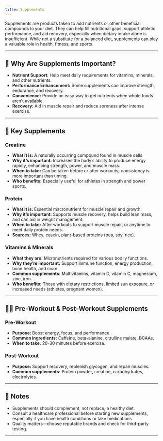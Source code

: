 ```yaml
---
title: Supplements
---
```


Supplements are products taken to add nutrients or other beneficial compounds to your diet. They can help fill nutritional gaps, support athletic performance, and aid recovery, especially when dietary intake alone is insufficient. While not a substitute for a balanced diet, supplements can play a valuable role in health, fitness, and sports.

---

## 🧩 Why Are Supplements Important?

- **Nutrient Support:** Help meet daily requirements for vitamins, minerals, and other nutrients.
- **Performance Enhancement:** Some supplements can improve strength, endurance, and recovery.
- **Convenience:** Provide an easy way to get nutrients when whole foods aren’t available.
- **Recovery:** Aid in muscle repair and reduce soreness after intense exercise.

---

## 💪 Key Supplements

### Creatine

- **What it is:** A naturally occurring compound found in muscle cells.
- **Why it’s important:** Increases the body’s ability to produce energy rapidly, enhancing strength, power, and muscle mass.
- **When to take:** Can be taken before or after workouts; consistency is more important than timing.
- **Who benefits:** Especially useful for athletes in strength and power sports.

### Protein

- **What it is:** Essential macronutrient for muscle repair and growth.
- **Why it’s important:** Supports muscle recovery, helps build lean mass, and can aid in weight management.
- **When to take:** After workouts to support muscle repair, or anytime to meet daily protein needs.
- **Sources:** Whey, casein, plant-based proteins (pea, soy, rice).

### Vitamins & Minerals

- **What they are:** Micronutrients required for various bodily functions.
- **Why they’re important:** Support immune function, energy production, bone health, and more.
- **Common supplements:** Multivitamins, vitamin D, vitamin C, magnesium, zinc, iron.
- **Who benefits:** Those with dietary restrictions, limited sun exposure, or increased needs (athletes, pregnant women).

---

## 🏋️‍♂️ Pre-Workout & Post-Workout Supplements

### Pre-Workout

- **Purpose:** Boost energy, focus, and performance.
- **Common ingredients:** Caffeine, beta-alanine, citrulline malate, BCAAs.
- **When to take:** 20–30 minutes before exercise.

### Post-Workout

- **Purpose:** Support recovery, replenish glycogen, and repair muscles.
- **Common supplements:** Protein powder, creatine, carbohydrates, electrolytes.

---

## 📝 Notes

- Supplements should complement, not replace, a healthy diet.
- Consult a healthcare professional before starting new supplements, especially if you have health conditions or take medications.
- Quality matters—choose reputable brands and check for third-party testing.

---

